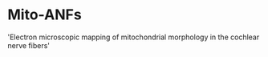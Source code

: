 # Mito-ANFs
'Electron microscopic mapping of mitochondrial morphology in the cochlear nerve fibers'
